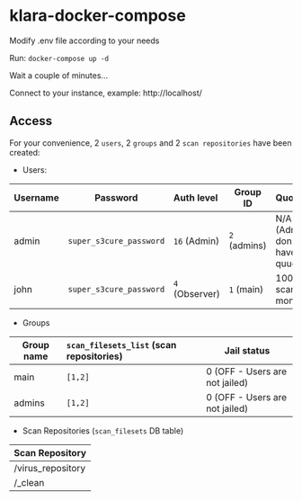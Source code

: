# klara-docker-compose

Modify .env file according to your needs

Run:
`docker-compose up -d`

Wait a couple of minutes...

Connect to your instance, example: http://localhost/

## Access


For your convenience, 2 `users`, 2 `groups` and 2 `scan repositories` have been created:

* Users:

| Username      | Password                | Auth level     | Group ID     | Quota |
| ------------- |:-------------:          | :----------    | ---------    | :---- |
| admin         | `super_s3cure_password` | `16` (Admin)   | `2` (admins) | N/A (Admins don't have quuota) |
| john          | `super_s3cure_password` | `4` (Observer) | `1` (main)   | 1000 scans / month |

* Groups

| Group name    | `scan_filesets_list` (scan repositories) | Jail status |
| ------------- | :-------------                           | ----------- |
| main          | `[1,2]`                                  | 0 (OFF - Users are not jailed) |
| admins        | `[1,2]`                                  | 0 (OFF - Users are not jailed) |

* Scan Repositories (`scan_filesets` DB table)

| Scan Repository   |
| -------------     |
| /virus_repository |
| /_clean           |
